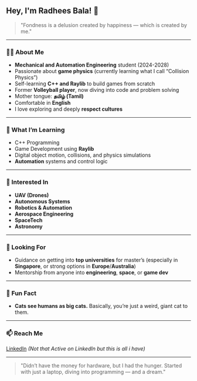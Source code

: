 ## Hey, I'm Radhees Bala! 👋

> "Fondness is a delusion created by happiness — which is created by me."

---

### 🧑‍🎓 About Me  
- **Mechanical and Automation Engineering** student (2024-2028)  
- Passionate about **game physics** (currently learning what I call “Collision Physics”)  
- Self-learning **C++ and Raylib** to build games from scratch  
- Former **Volleyball player**, now diving into code and problem solving  
- Mother tongue: **தமிழ் (Tamil)**  
- Comfortable in **English**  
- I love exploring and deeply **respect cultures**

---

### 🚀 What I’m Learning  
- C++ Programming  
- Game Development using **Raylib**  
- Digital object motion, collisions, and physics simulations  
- **Automation** systems and control logic

---

### 🔭 Interested In  
- **UAV (Drones)**  
- **Autonomous Systems**  
- **Robotics & Automation**  
- **Aerospace Engineering**  
- **SpaceTech**  
- **Astronomy**

---

### 🤝 Looking For  
- Guidance on getting into **top universities** for master’s (especially in **Singapore**, or strong options in **Europe**/**Australia**)  
- Mentorship from anyone into **engineering**, **space**, or **game dev**

---

### 💬 Fun Fact  
- **Cats see humans as big cats.** Basically, you’re just a weird, giant cat to them.

---

### 📫 Reach Me  
[LinkedIn](https://www.linkedin.com/in/radhees-bala-2a08652b4?utm_source=share&utm_campaign=share_via&utm_content=profile&utm_medium=android_app) *(Not that Active on LinkedIn but this is all i have)*

---

> "Didn’t have the money for hardware, but I had the hunger. Started with just a laptop, diving into programming — and a dream."
